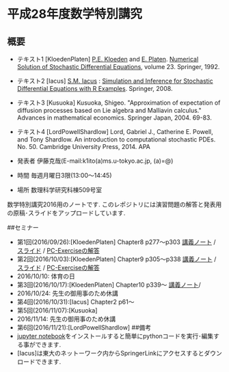 # 平成28年度数学特別講究
## 概要
* テキスト1 [KloedenPlaten] [P.E. Kloeden](http://www.math.uni-frankfurt.de/~kloeden/ "P.E. Kloeden") and [E. Platen](http://www.uts.edu.au/staff/eckhard.platen "E. Platen"). [Numerical Solution of Stochastic Differential Equations](http://www.springer.com/la/book/9783540540625 "Numerical Solution of Stochastic Differential Equations"), volume 23. Springer, 1992.

* テキスト2 [Iacus] [S.M. Iacus](https://scholar.google.co.jp/citations?user=JBs9tJ4AAAAJ&hl=ja "S.M. Iacus") : [Simulation and Inference for Stochastic Differential Equations with R Examples](http://link.springer.com/book/10.1007%2F978-0-387-75839-8 "Simulation and Inference for Stochastic Differential Equations with R Examples"). Springer, 2008.

* テキスト3 [Kusuoka] Kusuoka, Shigeo. "Approximation of expectation of diffusion processes based on Lie algebra and Malliavin calculus." Advances in mathematical economics. Springer Japan, 2004. 69-83.
	
* テキスト4 [LordPowellShardlow]  Lord, Gabriel J., Catherine E. Powell, and Tony Shardlow. An introduction to computational stochastic PDEs. No. 50. Cambridge University Press, 2014.
APA	

* 発表者 伊藤克哉(E-mail:k1ito(a)ms.u-tokyo.ac.jp, (a)=@)
* 時間 毎週月曜日3限(13:00〜14:45)
* 場所 数理科学研究科棟509号室

数学特別講究2016用のノートです.
このレポジトリには演習問題の解答と発表用の原稿･スライドをアップロードしています.

##セミナー
* 第1回(2016/09/26):[KloedenPlaten] Chapter8 p277〜p303  [講義ノート](https://github.com/KatsuyaITO/NSofSDE/blob/master/Chap8/note.pdf "講義ノート") / [スライド](https://github.com/KatsuyaITO/NSofSDE/blob/master/Chap8/slides.pdf "スライド") / [PC-Exerciseの解答](https://github.com/KatsuyaITO/NSofSDE/blob/master/Chap8/PC-ExerciseChapter8.ipynb "PC-Exerciseの解答")
* 第2回(2016/10/03):[KloedenPlaten] Chapter9 p305〜p338
[講義ノート](https://github.com/KatsuyaITO/NSofSDE/blob/master/Chap9/note.pdf "講義ノート") / [スライド](https://github.com/KatsuyaITO/NSofSDE/blob/master/Chap9/slides.pdf "スライド") / [PC-Exerciseの解答](https://github.com/KatsuyaITO/NSofSDE/blob/master/Chap9/PC-ExerciseChapter9.ipynb "PC-Exerciseの解答")
* 2016/10/10: 体育の日
* 第3回(2016/10/17):[KloedenPlaten] Chapter10 p339〜 
[講義ノート](https://github.com/KatsuyaITO/NSofSDE/blob/master/Chap10/note.pdf "講義ノート")/
* 2016/10/24: 先生の御用事のため休講
* 第4回(2016/10/31):[Iacus] Chapter2 p61〜
* 第5回(2016/11/07):[Kusuoka] 
* 2016/11/14: 先生の御用事のため休講
* 第6回(2016/11/21):[LordPowellShardlow] 
##備考
* [jupyter notebook](https://ipython.org/index.html "jupyter notebook")をインストールすると簡単にpythonコードを実行･編集する事ができます.
* [Iacus]は東大のネットーワーク内からSpringerLinkにアクセスするとダウンロードできます.
